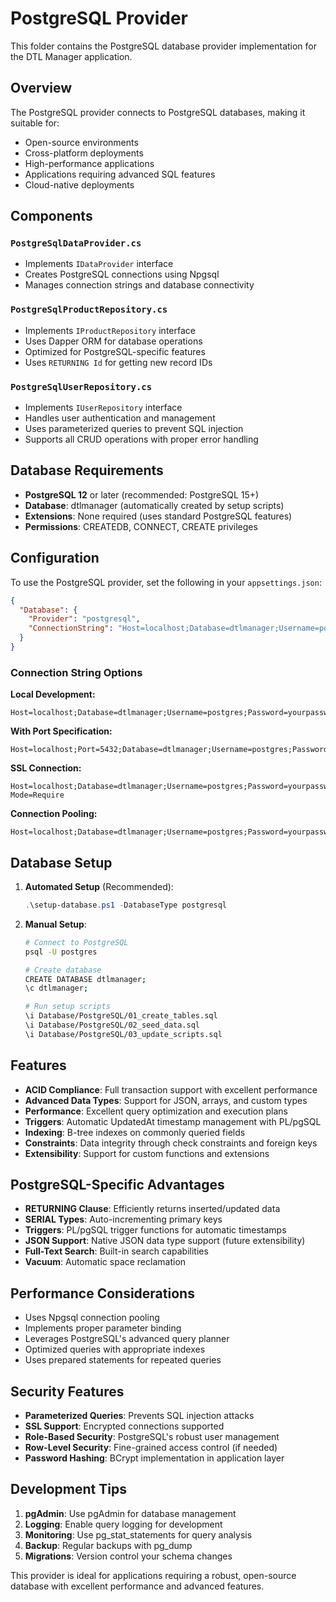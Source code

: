 # PostgreSQL Provider

This folder contains the PostgreSQL database provider implementation for the DTL Manager application.

## Overview

The PostgreSQL provider connects to PostgreSQL databases, making it suitable for:
- Open-source environments
- Cross-platform deployments
- High-performance applications
- Applications requiring advanced SQL features
- Cloud-native deployments

## Components

### `PostgreSqlDataProvider.cs`
- Implements `IDataProvider` interface
- Creates PostgreSQL connections using Npgsql
- Manages connection strings and database connectivity

### `PostgreSqlProductRepository.cs`
- Implements `IProductRepository` interface
- Uses Dapper ORM for database operations
- Optimized for PostgreSQL-specific features
- Uses `RETURNING Id` for getting new record IDs

### `PostgreSqlUserRepository.cs`
- Implements `IUserRepository` interface
- Handles user authentication and management
- Uses parameterized queries to prevent SQL injection
- Supports all CRUD operations with proper error handling

## Database Requirements

- **PostgreSQL 12** or later (recommended: PostgreSQL 15+)
- **Database**: dtlmanager (automatically created by setup scripts)
- **Extensions**: None required (uses standard PostgreSQL features)
- **Permissions**: CREATEDB, CONNECT, CREATE privileges

## Configuration

To use the PostgreSQL provider, set the following in your `appsettings.json`:

```json
{
  "Database": {
    "Provider": "postgresql",
    "ConnectionString": "Host=localhost;Database=dtlmanager;Username=postgres;Password=yourpassword"
  }
}
```

### Connection String Options

**Local Development:**
```
Host=localhost;Database=dtlmanager;Username=postgres;Password=yourpassword
```

**With Port Specification:**
```
Host=localhost;Port=5432;Database=dtlmanager;Username=postgres;Password=yourpassword
```

**SSL Connection:**
```
Host=localhost;Database=dtlmanager;Username=postgres;Password=yourpassword;SSL Mode=Require
```

**Connection Pooling:**
```
Host=localhost;Database=dtlmanager;Username=postgres;Password=yourpassword;Pooling=true;MinPoolSize=1;MaxPoolSize=20
```

## Database Setup

1. **Automated Setup** (Recommended):
   ```powershell
   .\setup-database.ps1 -DatabaseType postgresql
   ```

2. **Manual Setup**:
   ```bash
   # Connect to PostgreSQL
   psql -U postgres
   
   # Create database
   CREATE DATABASE dtlmanager;
   \c dtlmanager;
   
   # Run setup scripts
   \i Database/PostgreSQL/01_create_tables.sql
   \i Database/PostgreSQL/02_seed_data.sql
   \i Database/PostgreSQL/03_update_scripts.sql
   ```

## Features

- **ACID Compliance**: Full transaction support with excellent performance
- **Advanced Data Types**: Support for JSON, arrays, and custom types
- **Performance**: Excellent query optimization and execution plans
- **Triggers**: Automatic UpdatedAt timestamp management with PL/pgSQL
- **Indexing**: B-tree indexes on commonly queried fields
- **Constraints**: Data integrity through check constraints and foreign keys
- **Extensibility**: Support for custom functions and extensions

## PostgreSQL-Specific Advantages

- **RETURNING Clause**: Efficiently returns inserted/updated data
- **SERIAL Types**: Auto-incrementing primary keys
- **Triggers**: PL/pgSQL trigger functions for automatic timestamps
- **JSON Support**: Native JSON data type support (future extensibility)
- **Full-Text Search**: Built-in search capabilities
- **Vacuum**: Automatic space reclamation

## Performance Considerations

- Uses Npgsql connection pooling
- Implements proper parameter binding
- Leverages PostgreSQL's advanced query planner
- Optimized queries with appropriate indexes
- Uses prepared statements for repeated queries

## Security Features

- **Parameterized Queries**: Prevents SQL injection attacks
- **SSL Support**: Encrypted connections supported
- **Role-Based Security**: PostgreSQL's robust user management
- **Row-Level Security**: Fine-grained access control (if needed)
- **Password Hashing**: BCrypt implementation in application layer

## Development Tips

1. **pgAdmin**: Use pgAdmin for database management
2. **Logging**: Enable query logging for development
3. **Monitoring**: Use pg_stat_statements for query analysis
4. **Backup**: Regular backups with pg_dump
5. **Migrations**: Version control your schema changes

This provider is ideal for applications requiring a robust, open-source database with excellent performance and advanced features.
